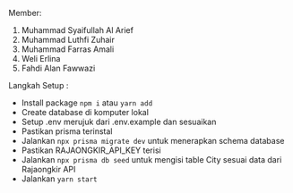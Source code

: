 Member:

1. Muhammad Syaifullah Al Arief
2. Muhammad Luthfi Zuhair
3. Muhammad Farras Amali
4. Weli Erlina
5. Fahdi Alan Fawwazi

Langkah Setup :
- Install package `npm i` atau `yarn add`
- Create database di komputer lokal 
- Setup .env merujuk dari .env.example dan sesuaikan
- Pastikan prisma terinstal
- Jalankan `npx prisma migrate dev` untuk menerapkan schema database
- Pastikan RAJAONGKIR_API_KEY terisi 
- Jalankan `npx prisma db seed` untuk mengisi table City sesuai data dari Rajaongkir API
- Jalankan `yarn start`
